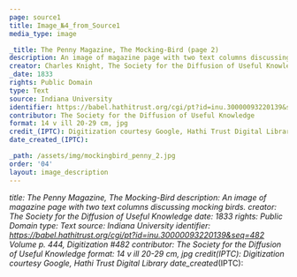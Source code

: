 ```yaml
---
page: source1
title: Image_№4_from_Source1
media_type: image

_title: The Penny Magazine, The Mocking-Bird (page 2)
description: An image of magazine page with two text columns discussing mocking birds.
creator: Charles Knight, The Society for the Diffusion of Useful Knowledge
_date: 1833
rights: Public Domain
type: Text
source: Indiana University
identifier: https://babel.hathitrust.org/cgi/pt?id=inu.30000093220139&seq=482 Volume p. 444, Digitization #482
contributor: The Society for the Diffusion of Useful Knowledge
format: 14 v ill 20-29 cm, jpg
credit_(IPTC): Digitization courtesy Google, Hathi Trust Digital Library
date_created_(IPTC):

_path: /assets/img/mockingbird_penny_2.jpg
order: '04'
layout: image_description
---
```


_title: The Penny Magazine, The Mocking-Bird
description: An image of magazine page with two text columns discussing mocking birds.
creator: The Society for the Diffusion of Useful Knowledge
_date: 1833
rights: Public Domain
type: Text
source: Indiana University
identifier: https://babel.hathitrust.org/cgi/pt?id=inu.30000093220139&seq=482 Volume p. 444, Digitization #482
contributor: The Society for the Diffusion of Useful Knowledge
format: 14 v ill 20-29 cm, jpg
credit_(IPTC): Digitization courtesy Google, Hathi Trust Digital Library
date_created_(IPTC):

